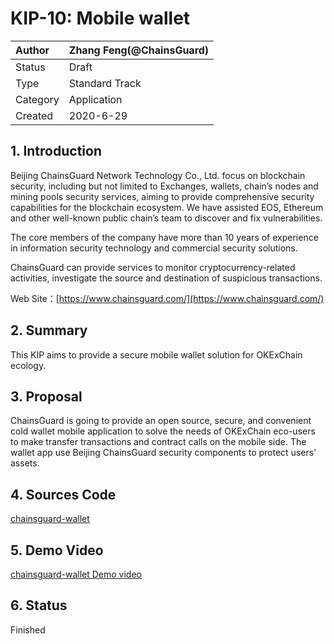 # KIP-10: Mobile wallet

| Author   | Zhang Feng(@ChainsGuard) |
| :------- | ------------------------ |
| Status   | Draft                    |
| Type     | Standard Track           |
| Category | Application              |
| Created  | 2020-6-29                |

## 1. Introduction

Beijing ChainsGuard Network Technology Co., Ltd. focus on blockchain security, including but not limited to Exchanges, wallets, chain’s nodes and mining pools security services, aiming to provide comprehensive security capabilities for the blockchain ecosystem. We have assisted EOS, Ethereum and other well-known public chain’s team to discover and fix vulnerabilities.

The core members of the company have more than 10 years of experience in information security technology and commercial security solutions.

ChainsGuard can provide services to monitor cryptocurrency-related activities, investigate the source and destination of suspicious transactions.

Web Site：[https://www.chainsguard.com/](https://www.chainsguard.com/)

## 2. Summary

This KIP aims to provide a secure mobile wallet solution for OKExChain ecology.

## 3. Proposal

ChainsGuard is going to provide an open source, secure, and convenient cold wallet mobile application to solve the needs of OKExChain eco-users to make transfer transactions and contract calls on the mobile side. The wallet app use Beijing ChainsGuard security components to protect users' assets.

## 4. Sources Code
[chainsguard-wallet](https://github.com/i11m20n/chainsguard-wallet)

## 5. Demo Video
[chainsguard-wallet Demo video](https://youtu.be/WzsTAoQ1vhE)

## 6. Status

Finished

